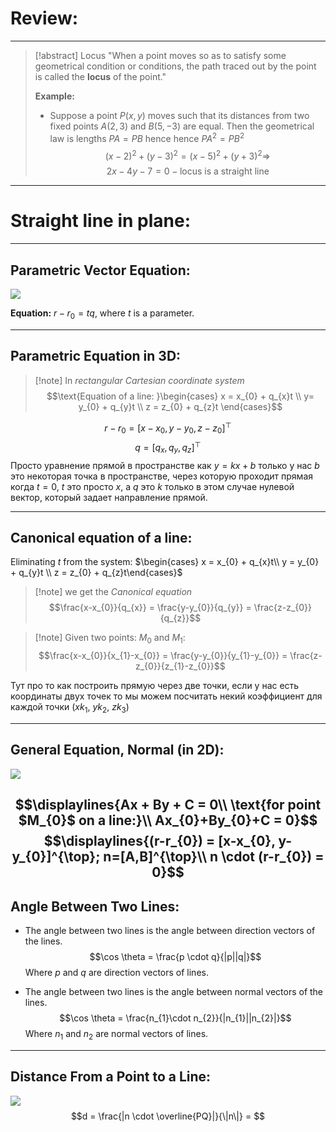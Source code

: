 # Review:
---
>[!abstract] Locus
>"When a point moves so as to satisfy some geometrical condition or conditions, the path traced out by the point is called the **locus** of the point."
>
>**Example:**
>- Suppose a point $P(x,y)$ moves such that its distances from two fixed points $A(2,3)$ and $B(5,-3)$ are equal. Then the geometrical law is lengths $PA = PB$ hence hence $PA^{2}= PB^{2}$
>  $$(x-2)^{2} + (y-3)^{2} = (x-5)^{2}+ (y+3)^{2} \Rightarrow$$
>  $$2x - 4y - 7 = 0 - \text{locus is a straight line}$$

---
# Straight line in plane:
---
## Parametric Vector Equation:

![](Pasted%20image%2020241009095851.png)

**Equation:** $r - r_{0} = tq$, where $t$ is a parameter.

---
## Parametric Equation in 3D:

>[!note] In *rectangular Cartesian coordinate system*
>$$\text{Equation of a line: }\begin{cases} 
 x = x_{0} + q_{x}t \\
 y= y_{0} + q_{y}t  \\
 z = z_{0} + q_{z}t 
\end{cases}$$

$$r - r_{0} = [x-x_{0}, y-y_{0}, z-z_{0}]^\top$$
$$q = [q_{x},q_{y},q_{z}]^\top$$
Просто уравнение прямой в пространстве как $y = kx + b$ только у нас $b$ это некоторая точка в пространстве, через которую проходит прямая когда $t = 0$,  $t$ это просто $x$, а $q$ это $k$ только в этом случае нулевой вектор, который задает направление прямой.

---
## Canonical equation of a line:

Eliminating $t$ from the system:
$\begin{cases} x = x_{0} + q_{x}t\\ y = y_{0} + q_{y}t \\ z = z_{0} + q_{z}t\end{cases}$

>[!note] we get the *Canonical equation*
>$$\frac{x-x_{0}}{q_{x}} = \frac{y-y_{0}}{q_{y}} = \frac{z-z_{0}}{q_{z}}$$

>[!note] Given two points: $M_{0}$ and $M_{1}$:
>$$\frac{x-x_{0}}{x_{1}-x_{0}} = \frac{y-y_{0}}{y_{1}-y_{0}} = \frac{z-z_{0}}{z_{1}-z_{0}}$$

Тут про то как построить прямую через две точки, если у нас есть координаты двух  точек то мы можем посчитать некий коэффициент для каждой точки ($xk_{1},\ yk_{2},\ zk_{3}$)

---
## General Equation, Normal (in 2D):

![](Pasted%20image%2020241017110325.png)

$$\displaylines{Ax + By + C = 0\\
\text{for point $M_{0}$ on a line:}\\
Ax_{0}+By_{0}+C = 0}$$
$$\displaylines{(r-r_{0}) = [x-x_{0}, y-y_{0}]^{\top}; n=[A,B]^{\top}\\
n \cdot (r-r_{0}) = 0}$$
---
## Angle Between Two Lines:

- The angle between two lines is the angle between direction vectors of the lines.
$$\cos \theta = \frac{p \cdot q}{|p||q|}$$
Where $p$ and $q$ are direction vectors of lines.

- The angle between two lines is the angle between normal vectors of the lines.
$$\cos \theta = \frac{n_{1}\cdot n_{2}}{|n_{1}||n_{2}|}$$
Where $n_{1}$ and $n_{2}$ are normal vectors of lines.

---
## Distance From a Point to a Line:

![](Pasted%20image%2020241017114740.png)
$$d = \frac{|n \cdot \overline{PQ}|}{\|n\|} = $$